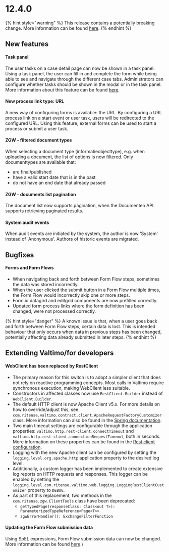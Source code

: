 # 12.4.0

{% hint style="warning" %}
This release contains a potentially breaking change. More information can be found [here](./#webclient-has-been-replaced-by-restclient).
{% endhint %}

## New features

#### Task panel

The user tasks on a case detail page can now be shown in a task panel. Using a task panel, the user can fill in and complete the form while being able to see and navigate through the different case tabs. Administrators can configure whether tasks should be shown in the modal or in the task panel. More information about this feature can be found [here](https://github.com/valtimo-platform/valtimo-documentation/blob/next-minor/using-valtimo/tasks/task-panel.md).

#### New process link type: URL

A new way of configuring forms is available: the URL. By configuring a URL process link on a start event or user task, users will be redirected to the configured URL. Using this feature, external forms can be used to start a process or submit a user task.

#### ZGW - filtered document types

When selecting a document type (informatieobjecttype), e.g. when uploading a document, the list of options is now filtered. Only documenttypes are available that:

* are final/published
* have a valid start date that is in the past
* do not have an end date that already passed

#### ZGW - documents list pagination

The document list now supports pagination, when the Documenten API supports retrieving paginated results.

#### System audit events

When audit events are initiated by the system, the author is now 'System' instead of 'Anonymous'. Authors of historic events are migrated.

## Bugfixes

#### Forms and Form Flows

* When navigating back and forth between Form Flow steps, sometimes the data was stored incorrectly.&#x20;
* When the user clicked the submit button in a Form Flow multiple times, the Form Flow would incorrectly skip one or more steps.
* Form.io datagrid and editgrid components are now prefilled correctly.
* Updated form process links where the form definition has been changed, were not processed correctly.

{% hint style="danger" %}
A known issue is that, when a user goes back and forth between Form Flow steps, certain data is lost. This is intended behaviour that only occurs when data in previous steps has been changed, potentially affecting data already submitted in later steps.
{% endhint %}

## Extending Valtimo/for developers

#### WebClient has been replaced by RestClient

* The primary reason for this switch is to adopt a simpler client that does not rely on reactive programming concepts. Most calls in Valtimo require synchronous execution, making WebClient less suitable.
* Constructors in affected classes now use `RestClient.Builder` instead of `WebClient.Builder`.
* The default HTTP client is now Apache Client v5.x. For more details on how to override/adjust this, see `com.ritense.valtimo.contract.client.ApacheRequestFactoryCustomizer` class. More information can also be found in the [Spring documentation](https://docs.spring.io/spring-boot/reference/io/rest-client.html#io.rest-client.restclient.customization).
* Two main timeout settings are configurable through the application properties: `valtimo.http.rest-client.connectTimeout` and `valtimo.http.rest-client.connectionRequestTimeout`, both in seconds. More information on these properties can be found in the [Rest client configuration](https://github.com/valtimo-platform/valtimo-documentation/blob/next-minor/reference/rest-client-configuration.md).
* Logging with the new Apache client can be configured by setting the `logging.level.org.apache.http` application property to the desired log level.
* Additionally, a custom logger has been implemented to create extensive log reports on HTTP requests and responses. This logger can be enabled by setting the `logging.level.com.ritense.valtimo.web.logging.LoggingRestClientCustomizer` property to `DEBUG`.
* As part of this replacement, two methods in the `com.ritense.zgw.ClientTools` class have been deprecated:&#x20;
  * `getTypedPage(responseClass: Class<out T>): ParameterizedTypeReference<Page<T>>`
  * `zgwErrorHandler(): ExchangeFilterFunction`

#### Updating the Form Flow submission data

Using SpEL expressions, Form Flow submission data can now be changed. More information can be found [here](https://github.com/valtimo-platform/valtimo-documentation/blob/next-minor/using-valtimo/form-flow/create-form-flow-definition.md#expressions).\
